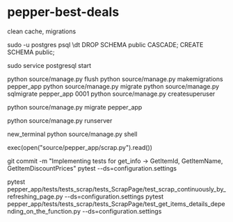 # pepper-best-deals

clean cache, migrations

sudo -u postgres psql
\dt
DROP SCHEMA public CASCADE;
CREATE SCHEMA public;

sudo service postgresql start

python source/manage.py flush
python source/manage.py makemigrations pepper_app
python source/manage.py migrate
python source/manage.py sqlmigrate pepper_app 0001
python source/manage.py createsuperuser

python source/manage.py migrate pepper_app

python source/manage.py runserver

new_terminal
python source/manage.py shell

exec(open("source/pepper_app/scrap.py").read())




git commit -m "Implementing tests for get_info -> GetItemId, GetItemName, GetItemDiscountPrices"
pytest --ds=configuration.settings


pytest pepper_app/tests/tests_scrap/tests_ScrapPage/test_scrap_continuously_by_refreshing_page.py --ds=configuration.settings
pytest pepper_app/tests/tests_scrap/tests_ScrapPage/test_get_items_details_depending_on_the_function.py --ds=configuration.settings
